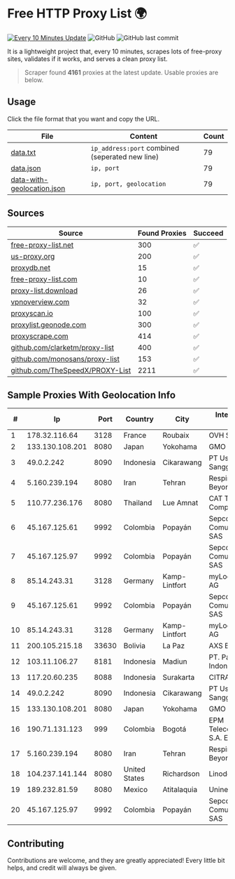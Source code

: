
# Free HTTP Proxy List 🌍

[![Every 10 Minutes Update](https://github.com/mertguvencli/http-proxy-list/actions/workflows/main.yml/badge.svg?branch=main)](https://github.com/mertguvencli/http-proxy-list/actions/workflows/main.yml)
![GitHub](https://img.shields.io/github/license/mertguvencli/http-proxy-list)
![GitHub last commit](https://img.shields.io/github/last-commit/mertguvencli/http-proxy-list)

It is a lightweight project that, every 10 minutes, scrapes lots of free-proxy sites, validates if it works, and serves a clean proxy list.


> Scraper found **4161** proxies at the latest update. Usable proxies are below.

## Usage

Click the file format that you want and copy the URL.


|File|Content|Count|
|----|-------|-----|
|[data.txt](https://raw.githubusercontent.com/mertguvencli/http-proxy-list/main/proxy-list/data.txt)|`ip_address:port` combined (seperated new line)|79|
|[data.json](https://raw.githubusercontent.com/mertguvencli/http-proxy-list/main/proxy-list/data.json)|`ip, port`|79|
|[data-with-geolocation.json](https://raw.githubusercontent.com/mertguvencli/http-proxy-list/main/proxy-list/data-with-geolocation.json)|`ip, port, geolocation`|79|

## Sources

|Source|Found Proxies|Succeed|
|------|-------------|-------|
|[free-proxy-list.net](https://free-proxy-list.net)|300|✅|
|[us-proxy.org](https://www.us-proxy.org)|200|✅|
|[proxydb.net](http://proxydb.net)|15|✅|
|[free-proxy-list.com](https://free-proxy-list.com/?page=&port=&type%5B%5D=http&type%5B%5D=https&up_time=0&search=Search)|10|✅|
|[proxy-list.download](https://www.proxy-list.download/HTTP)|26|✅|
|[vpnoverview.com](https://vpnoverview.com/privacy/anonymous-browsing/free-proxy-servers)|32|✅|
|[proxyscan.io](https://www.proxyscan.io)|100|✅|
|[proxylist.geonode.com](https://proxylist.geonode.com/api/proxy-list?limit=300&page=1&sort_by=lastChecked&sort_type=desc&protocols=http,https)|300|✅|
|[proxyscrape.com](https://api.proxyscrape.com/v2/?request=displayproxies&protocol=http&timeout=10000&country=all&ssl=all&anonymity=all)|414|✅|
|[github.com/clarketm/proxy-list](https://raw.githubusercontent.com/clarketm/proxy-list/master/proxy-list-raw.txt)|400|✅|
|[github.com/monosans/proxy-list](https://raw.githubusercontent.com/monosans/proxy-list/main/proxies/http.txt)|153|✅|
|[github.com/TheSpeedX/PROXY-List](https://raw.githubusercontent.com/TheSpeedX/PROXY-List/master/http.txt)|2211|✅|


## Sample Proxies With Geolocation Info

|#|Ip|Port|Country|City|Internet Service Provider|
|-|--|----|-------|----|-------------------------|
|1|178.32.116.64|3128|France|Roubaix|OVH SAS|
|2|133.130.108.201|8080|Japan|Yokohama|GMO Internet, Inc.|
|3|49.0.2.242|8090|Indonesia|Cikarawang|PT Usaha Adi Sanggoro|
|4|5.160.239.194|8080|Iran|Tehran|Respina Networks & Beyond PJSC|
|5|110.77.236.176|8080|Thailand|Lue Amnat|CAT Telecom Public Company Limited|
|6|45.167.125.61|9992|Colombia|Popayán|Sepcom Comunicaciones SAS|
|7|45.167.125.97|9992|Colombia|Popayán|Sepcom Comunicaciones SAS|
|8|85.14.243.31|3128|Germany|Kamp-Lintfort|myLoc managed IT AG|
|9|45.167.125.61|9992|Colombia|Popayán|Sepcom Comunicaciones SAS|
|10|85.14.243.31|3128|Germany|Kamp-Lintfort|myLoc managed IT AG|
|11|200.105.215.18|33630|Bolivia|La Paz|AXS Bolivia S. A.|
|12|103.11.106.27|8181|Indonesia|Madiun|PT. Pascal Indonesia|
|13|117.20.60.235|8088|Indonesia|Surakarta|CITRA|
|14|49.0.2.242|8090|Indonesia|Cikarawang|PT Usaha Adi Sanggoro|
|15|133.130.108.201|8080|Japan|Yokohama|GMO Internet, Inc.|
|16|190.71.131.123|999|Colombia|Bogotá|EPM Telecomunicaciones S.A. E.S.P|
|17|5.160.239.194|8080|Iran|Tehran|Respina Networks & Beyond PJSC|
|18|104.237.141.144|8080|United States|Richardson|Linode, LLC|
|19|189.232.81.59|8080|Mexico|Atitalaquia|Uninet S.A. de C.V.|
|20|45.167.125.97|9992|Colombia|Popayán|Sepcom Comunicaciones SAS|



## Contributing

Contributions are welcome, and they are greatly appreciated! Every
little bit helps, and credit will always be given.

